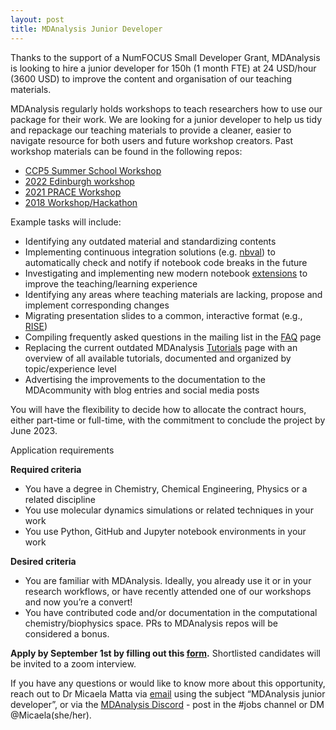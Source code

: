 ```yaml
---
layout: post
title: MDAnalysis Junior Developer
---
```


Thanks to the support of a NumFOCUS Small Developer Grant, MDAnalysis is looking to hire a junior developer for 150h (1 month FTE) at 24 USD/hour (3600 USD) to improve the content and organisation of our teaching materials.

MDAnalysis regularly holds workshops to teach researchers how to use our package for their work. We are looking for a junior developer to help us tidy and repackage our teaching materials to provide a cleaner, easier to navigate resource for both users and future workshop creators. 
Past workshop materials can be found in the following repos:

- [CCP5 Summer School Workshop](https://github.com/CCPBioSim/MDAnalysis_ML_workshop)
- [2022 Edinburgh workshop](https://github.com/CCPBioSim/MDAnalysis_ML_workshop)
- [2021 PRACE Workshop](https://github.com/CCPBioSim/MDAnalysis_ML_workshop)
- [2018 Workshop/Hackathon](https://github.com/MDAnalysis/WorkshopHackathon2018)

Example tasks will include:
- Identifying any outdated material and standardizing contents
- Implementing continuous integration solutions (e.g. [nbval](https://github.com/MDAnalysis/WorkshopHackathon2018)) to automatically check and notify if notebook code breaks in the future
- Investigating and implementing new modern notebook [extensions](https://github.com/MDAnalysis/WorkshopHackathon2018) to improve the teaching/learning experience
- Identifying any areas where teaching materials are lacking, propose and implement corresponding changes
- Migrating presentation slides to a common, interactive format (e.g., [RISE](https://github.com/MDAnalysis/WorkshopHackathon2018))
- Compiling frequently asked questions in the mailing list in the [FAQ](https://userguide.mdanalysis.org/stable/faq.html) page 
- Replacing the current outdated MDAnalysis [Tutorials](https://www.mdanalysis.org/MDAnalysisTutorial/) page with an overview of all available tutorials, documented and organized by topic/experience level
- Advertising the improvements to the documentation to the MDAcommunity with blog entries and social media posts

You will have the flexibility to decide how to allocate the contract hours, either part-time or full-time, with the commitment to conclude the project by June 2023.

Application requirements

**Required criteria**

- You have a degree in Chemistry, Chemical Engineering, Physics or a related discipline
- You use molecular dynamics simulations or related techniques in your work
- You use Python, GitHub and Jupyter notebook environments in your work

**Desired criteria**

- You are familiar with MDAnalysis. Ideally, you already use it or in your research workflows, or have recently attended one of our workshops and now you’re a convert!
- You have contributed code and/or documentation in the computational chemistry/biophysics space. PRs to MDAnalysis repos will be considered a bonus.

**Apply by September 1st by filling out this [form](https://forms.gle/wUwUCctRnnurbt2A7).** Shortlisted candidates will be invited to a zoom interview. 

If you have any questions or would like to know more about this opportunity, reach out to Dr Micaela Matta via [email](mailto:micaela.matta@kcl.ac.uk) using the subject “MDAnalysis junior developer”, or via the [MDAnalysis Discord](https://discord.gg/5jbh3EQA) - post in the #jobs channel or DM @Micaela(she/her).
